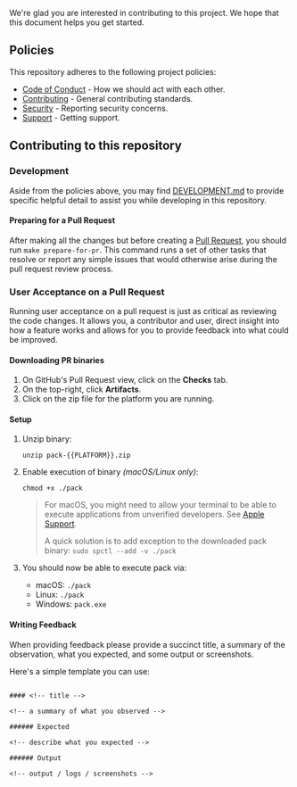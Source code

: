 We're glad you are interested in contributing to this project. We hope that this
document helps you get started.

## Policies

This repository adheres to the following project policies:

- [Code of Conduct][code-of-conduct] - How we should act with each other.
- [Contributing][contributing] - General contributing standards.
- [Security][security] - Reporting security concerns.
- [Support][support] - Getting support.

## Contributing to this repository

### Development

Aside from the policies above, you may find [DEVELOPMENT.md](DEVELOPMENT.md) to provide specific helpful detail
to assist you while developing in this repository.

#### Preparing for a Pull Request

After making all the changes but before creating a [Pull Request][pull-request-process], you should run
`make prepare-for-pr`. This command runs a set of other tasks that resolve or report any simple issues that would
otherwise arise during the pull request review process.

### User Acceptance on a Pull Request

Running user acceptance on a pull request is just as critical as reviewing the code changes. It allows you, a contributor and user, direct insight into how a feature works and allows for you to provide feedback into what could be improved.

#### Downloading PR binaries

1. On GitHub's Pull Request view, click on the **Checks** tab.
2. On the top-right, click **Artifacts**.
3. Click on the zip file for the platform you are running.

#### Setup

1. Unzip binary:
    ```shell
    unzip pack-{{PLATFORM}}.zip
    ```
2. Enable execution of binary _(macOS/Linux only)_:
    ```shell
    chmod +x ./pack
    ```

    > For macOS, you might need to allow your terminal to be able to execute applications from unverified developers. See [Apple Support](https://support.apple.com/en-us/HT202491).
    > 
    > A quick solution is to add exception to the downloaded pack binary: `sudo spctl --add -v ./pack`
3. You should now be able to execute pack via:
    - macOS: `./pack`
    - Linux: `./pack`
    - Windows: `pack.exe`


#### Writing Feedback

When providing feedback please provide a succinct title, a summary of the observation, what you expected, and some output or screenshots.

Here's a simple template you can use:

```text

#### <!-- title -->

<!-- a summary of what you observed -->

###### Expected

<!-- describe what you expected -->

###### Output

<!-- output / logs / screenshots -->
```


[code-of-conduct]: https://github.com/buildpacks/.github/blob/main/CODE_OF_CONDUCT.md
[contributing]: https://github.com/buildpacks/.github/blob/main/CONTRIBUTING.md
[security]: https://github.com/buildpacks/.github/blob/main/SECURITY.md
[support]: https://github.com/buildpacks/.github/blob/main/SUPPORT.md
[pull-request-process]: https://github.com/buildpacks/.github/blob/main/CONTRIBUTIONS.md#pull-request-process
